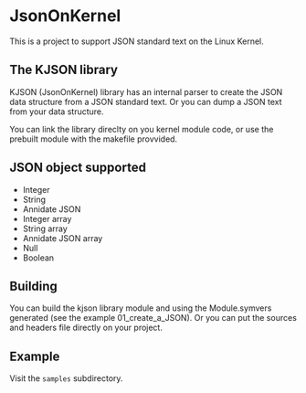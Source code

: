 # JsonOnKernel

This is a project to support JSON standard text on the Linux Kernel.

## The KJSON library

KJSON (JsonOnKernel) library has an internal parser to create the JSON data structure from a JSON standard text. Or you can dump a JSON text from your data structure.

You can link the library direclty on you kernel module code, or use the prebuilt module with the makefile provvided.

## JSON object supported

* Integer
* String
* Annidate JSON
* Integer array
* String array
* Annidate JSON array
* Null
* Boolean

## Building

You can build the kjson library module and using the Module.symvers generated (see the example 01_create_a_JSON). Or you can put the sources and headers file directly on your project.

## Example

Visit the `samples` subdirectory.
